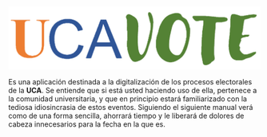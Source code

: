 ![](imagenes_manual/logo.png)

Es una aplicación destinada a la digitalización de los procesos electorales de la **UCA**. Se entiende que si está usted haciendo uso de ella, pertenece a la comunidad
universitaria, y que en principio estará familiarizado con la tediosa idiosincrasia de estos eventos. Siguiendo el siguiente manual verá como de una forma sencilla, ahorrará tiempo y
le liberará de dolores de cabeza innecesarios para la fecha en la que es.
